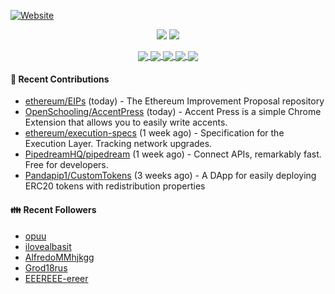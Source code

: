 [![Website](https://img.shields.io/badge/Website-pandapip1.com-9c7?style=for-the-badge&)](https://pandapip1.com)

<p align="center">
  <img src="https://github-readme-stats.vercel.app/api?username=Pandapip1&show_icons=true&count_private=true" />
  <img src="https://github-readme-stats.vercel.app/api/wakatime?username=Pandapip1" />
</p>
<p align="center">
  <a href="https://github.com/ethereum/EIPs">
    <img align="center" src="https://github-readme-stats.vercel.app/api/pin/?username=ethereum&repo=EIPs" />
  </a>
  <a href="https://github.com/Pandapip1/hclustering">
    <img align="center" src="https://github-readme-stats.vercel.app/api/pin/?username=Pandapip1&repo=hclustering" />
  </a>
  <a href="https://github.com/Pandapip1/jekyll-label-action">
    <img align="center" src="https://github-readme-stats.vercel.app/api/pin/?username=Pandapip1&repo=jekyll-label-action" />
  </a>
  <a href="https://github.com/Pandapip1/mineflayer-swarm">
    <img align="center" src="https://github-readme-stats.vercel.app/api/pin/?username=Pandapip1&repo=mineflayer-swarm" />
  </a>
  <a href="https://github.com/OpenSchooling/AccentPress">
    <img align="center" src="https://github-readme-stats.vercel.app/api/pin/?username=OpenSchooling&repo=AccentPress" />
  </a>
</p>

#### 🌱 Recent Contributions

- [ethereum/EIPs](https://github.com/ethereum/EIPs) (today) - The Ethereum Improvement Proposal repository
- [OpenSchooling/AccentPress](https://github.com/OpenSchooling/AccentPress) (today) - Accent Press is a simple Chrome Extension that allows you to easily write accents.
- [ethereum/execution-specs](https://github.com/ethereum/execution-specs) (1 week ago) - Specification for the Execution Layer. Tracking network upgrades.
- [PipedreamHQ/pipedream](https://github.com/PipedreamHQ/pipedream) (1 week ago) - Connect APIs, remarkably fast.  Free for developers.
- [Pandapip1/CustomTokens](https://github.com/Pandapip1/CustomTokens) (3 weeks ago) - A DApp for easily deploying ERC20 tokens with redistribution properties

#### 👪  Recent Followers

- [opuu](https://github.com/opuu)
- [ilovealbasit](https://github.com/ilovealbasit)
- [AlfredoMMhjkgg](https://github.com/AlfredoMMhjkgg)
- [Grod18rus](https://github.com/Grod18rus)
- [EEEREEE-ereer](https://github.com/EEEREEE-ereer)


